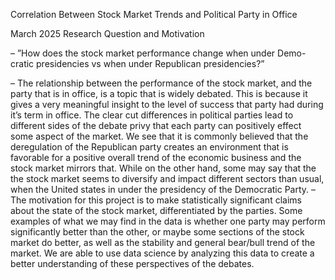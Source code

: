 Correlation Between Stock Market Trends and
Political Party in Office

March 2025
Research Question and Motivation

– ”How does the stock market performance change when under Demo-
cratic presidencies vs when under Republican presidencies?”

– The relationship between the performance of the stock market, and
the party that is in office, is a topic that is widely debated. This
is because it gives a very meaningful insight to the level of success
that party had during it’s term in office. The clear cut differences in
political parties lead to different sides of the debate privy that each
party can positively effect some aspect of the market. We see that it
is commonly believed that the deregulation of the Republican party
creates an environment that is favorable for a positive overall trend
of the economic business and the stock market mirrors that. While
on the other hand, some may say that the the stock market seems to
diversify and impact different sectors than usual, when the United
states in under the presidency of the Democratic Party.
– The motivation for this project is to make statistically significant
claims about the state of the stock market, differentiated by the
parties. Some examples of what we may find in the data is whether
one party may perform significantly better than the other, or maybe
some sections of the stock market do better, as well as the stability
and general bear/bull trend of the market. We are able to use data
science by analyzing this data to create a better understanding of
these perspectives of the debates.

